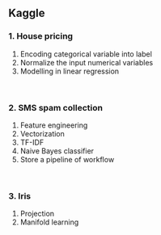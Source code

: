 ## Kaggle

### 1. House pricing

1. Encoding categorical variable into label
2. Normalize the input numerical variables 
3. Modelling in linear regression

<br/>

### 2. SMS spam collection

1. Feature engineering
2. Vectorization
3. TF-IDF
4. Naive Bayes classifier 
5. Store a pipeline of workflow

<br/>

### 3. Iris
1. Projection
2. Manifold learning
